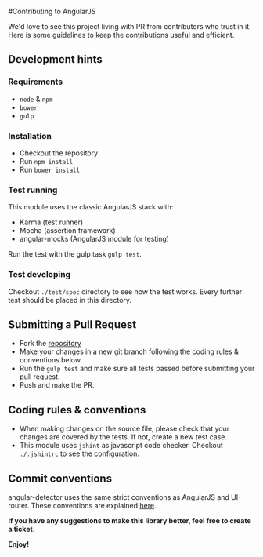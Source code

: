 #Contributing to AngularJS

We'd love to see this project living with PR from contributors who trust in it. Here is some guidelines to keep the contributions useful and efficient.

## Development hints

### Requirements
- `node` & `npm`
- `bower`
- `gulp`

### Installation
- Checkout the repository
- Run `npm install`
- Run `bower install`

### Test running
This module uses the classic AngularJS stack with:

- Karma (test runner)
- Mocha (assertion framework)
- angular-mocks (AngularJS module for testing)

Run the test with the gulp task `gulp test`.

### Test developing
Checkout `./test/spec` directory to see how the test works. Every further test should be placed in this directory.


## Submitting a Pull Request
- Fork the [repository](https://github.com/angularifyjs/angular-detector/)
- Make your changes in a new git branch following the coding rules & conventions below.
- Run the `gulp test` and make sure all tests passed before submitting your pull request.
- Push and make the PR.


## Coding rules & conventions
- When making changes on the source file, please check that your changes are covered by the tests. If not, create a new test case.
- This module uses `jshint` as javascript code checker. Checkout `./.jshintrc` to see the configuration.


## Commit conventions
angular-detector uses the same strict conventions as AngularJS and UI-router. These conventions are explained [here](https://github.com/angular/angular.js/blob/master/CONTRIBUTING.md#-git-commit-guidelines).

**If you have any suggestions to make this library better, feel free to create a ticket.**

**Enjoy!**